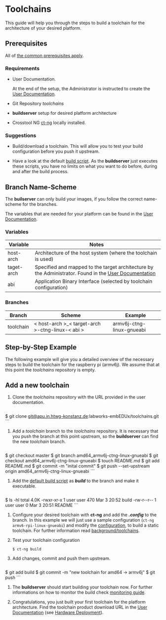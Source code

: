 # Toolchains
This guide will help you through the steps to build a toolchain for the
architecture of your desired platform.

## Prerequisites
All of [the common prerequisites apply](../../usage/usage.md#Prerequisites).

### Requirements
* User Documentation.

    At the end of the setup, the Administrator is instructed to create the [User
    Documentation](user-documentation.md).

* Git Repository *toolchains*
* **buildserver** setup for desired platform architecture
* Crosstool NG [ct-ng](http://crosstool-ng.org/) locally installed.

### Suggestions
* Build/download a toolchain. This will allow you to test your build
  configuration before you push it upstream.

* Have a look at the default [build script](usage/toolchains/default/toolchain_build). As
  the **buildserver** just executes these scripts, you have no limits on what
  you want to do before, during and after the build process.

## Branch Name-Scheme
The **builserver** can only build your images, if you follow the correct
name-scheme for the branches.

The variables that are needed for your platform can be found in the [User
Documentation](user-documentation.md).

### Variables

Variable | Notes
--- | ---
host-arch | Architecture of the host system (where the toolchain is used)
taget-arch | Specified and mapped to the target architecture by the Administrator. Found in the [User Documentation](user-documentation.md)
abi | Application Binary Interface (selected by toolchain configuration)

### Branches

Branch | Scheme | Example
--- | --- | ---
toolchain | < host-arch \>\_< target-arch \>-ctng-linux-< abi \> | armv6j-ctng-linux-gnueabi 

## Step-by-Step Example
The following example will give you a detailed overview of the necessary steps
to build the toolchain for the raspberry pi (armv6j). We assume that at this point the
*toolchains* repository is empty.

## Add a new toolchain

1. Clone the *toolchains* repository with the URL provided in the user documentation.
  
    ```
$ git clone git@apu.in.htwg-konstanz.de:labworks-embEDUx/toolchains.git
    ```
 
1. Add a *toolchain* branch to the *toolchains* repository. It is necessary that you
   push the branch at this point upstream, so the **buildserver** can find the
   new *toolchain* branch.
   
    ```
$ git checkout master
$ git branch amd64_armv6j-ctng-linux-gnueabi
$ git checkout amd64_armv6j-ctng-linux-gnueabi 
$ touch README.md
$ git add README.md
$ git commit -m "inital commit"
$ git push --set-upstream origin amd64_armv6j-ctng-linux-gnueabi
    ```

1. Add the [default build script](usage/toolchains/default/toolchain_build) as
   ***build*** to the branch and make it executable.
   
    ```
$ ls -hl
total 4.0K
-rwxr-xr-x 1 user user 470 Mar  3 20:52 build
-rw-r--r-- 1 user user   0 Mar  3 20:51 README
    ```

1. Configure your desired toolchain with **ct-ng** and add the ***.config*** to
   the branch. In this example we will just use a sample configuration (`ct-ng armv6-rpi-linux-gnueabi`)
   and modify the [configuration](usage/toolchains/default/.config), to build a
   static toolchain. For further information read
   [background/toolchains](../../background/specs/toolchains.md).

1. Test your toolchain configuration
  
    ```
   $ ct-ng build
    ```

1. Add changes, commit and push them upstream. 
   
    ```
$ git add build
$ git commit -m "new toolchain for amd64 -> armv6j"
$ git push 
    ```

1. The **buildserver** should start building your toolchain now. For further
   informations on how to monitor the build check [monitoring
   guide](../../usage/common/build-monitoring.md).

1. Congratulations, you just built your first toolchain for the platform
   architecture. Find the toolchain product download URL in the [User
   Documentation](user-documentation.md) (see [Hardware
   Deployment](../../usage/usage.md#hardware-deployment)).

